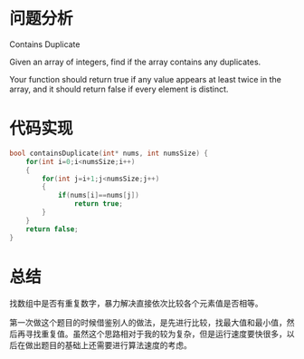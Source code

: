 # 问题分析

Contains Duplicate

Given an array of integers, find if the array contains any duplicates.

Your function should return true if any value appears at least twice in the array, and it should return false if every element is distinct.

# 代码实现

```c
bool containsDuplicate(int* nums, int numsSize) {
    for(int i=0;i<numsSize;i++)
    {
        for(int j=i+1;j<numsSize;j++)
        {
            if(nums[i]==nums[j])
                return true;
        }
    }
    return false;
}   
```

# 总结

找数组中是否有重复数字，暴力解决直接依次比较各个元素值是否相等。

第一次做这个题目的时候借鉴别人的做法，是先进行比较，找最大值和最小值，然后再寻找重复值。虽然这个思路相对于我的较为复杂，但是运行速度要快很多，以后在做出题目的基础上还需要进行算法速度的考虑。